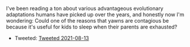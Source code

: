 
I've been reading a ton about various advantageous evolutionary adaptations humans have picked up over the years, and honestly now I'm wondering: Could one of the reasons that yawns are contagious be because it's useful for kids to sleep when their parents are exhausted?

- Tweeted: [Tweeted 2021-08-13](https://twitter.com/EleanorKonik/status/1426237562969001991)
